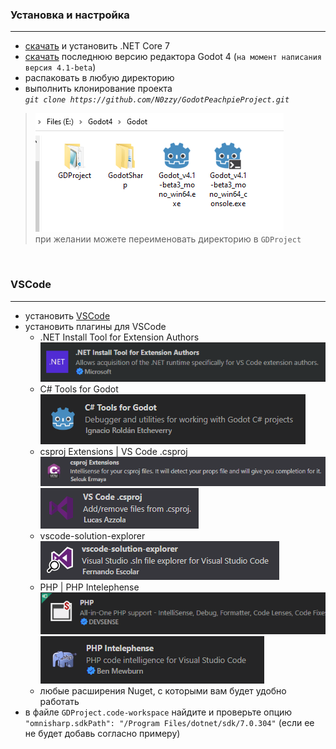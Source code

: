 ### Установка и настройка
---
* [скачать](https://dotnet.microsoft.com/en-us/download/dotnet/7.0) и установить .NET Core 7
* [скачать](https://downloads.tuxfamily.org/godotengine/4.1/) последнюю версию редактора Godot 4 (```на момент написания версия 4.1-beta```) 
* распаковать в любую директорию 
* выполнить клонирование проекта <br> *`git clone https://github.com/N0zzy/GodotPeachpieProject.git`*

> ![Alt text](../.images/image.png) <br>
> при желании можете переименовать директорию в `GDProject`

<br>

### VSCode
---
* установить [VSCode](https://code.visualstudio.com/) 
* установить плагины для VSCode
     - .NET Install Tool for Extension Authors<br>
      ![.NET Install Tool for Extension Authors](../.images/image2.png)
     - C# Tools for Godot<br>
      ![C# Tools for Godot](../.images/image3.png)
     - csproj Extensions | VS Code .csproj <br>
      ![csproj Extensions](../.images/image4.png)<br>
      ![VS Code .csproj](../.images/image5.png)
     - vscode-solution-explorer<br>
      ![vscode-solution-explorer](../.images/image6.png)
     - PHP | PHP Intelephense<br>
       ![PHP](../.images/image7.png)<br>
       ![PHP Intelephense](../.images/image8.png)
     - любые расширения Nuget, с которыми вам будет удобно работать
* в файле `GDProject.code-workspace` найдите и проверьте опцию `"omnisharp.sdkPath": "/Program Files/dotnet/sdk/7.0.304"` (если ее не будет добавь согласно примеру)